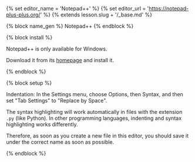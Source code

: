 {% set editor_name = 'Notepad++' %} {% set editor_url = 'https://notepad-plus-plus.org/' %} {% extends lesson.slug + '/_base.md' %}

{% block name_gen %} Notepad++ {% endblock %}

{% block install %}

Notepad++ is only available for Windows.

Download it from its [homepage](https://notepad-plus-plus.org/) and install it.

{% endblock %}

{% block setup %}

Indentation: In the Settings menu, choose Options, then Syntax, and then set "Tab Settings" to "Replace by Space".

The syntax highlighting will work automatically in files with the extension `.py` (like Python). In other programming languages, indenting and syntax highlighting works differently.

Therefore, as soon as you create a new file in this editor, you should save it under the correct name as soon as possible.

{% endblock %}

